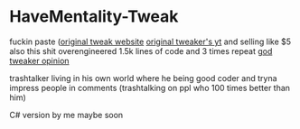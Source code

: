 # HaveMentality-Tweak
fuckin paste ([original tweak website](ragooptimizer.com) [original tweaker's yt](https://www.youtube.com/@RagoOptimizer) and selling like $5 
also this shit overengineered 1.5k lines of code and 3 times repeat
[god tweaker opinion](https://imgur.com/a/xz1WiZS)

trashtalker living in his own world where he being good coder and tryna impress people in comments (trashtalking on ppl who 100 times better than him)

C# version by me maybe soon
